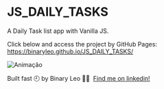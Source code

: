 # JS_DAILY_TASKS
A Daily Task list app with Vanilla JS.

Click below and access the project by GitHub Pages:
https://binaryleo.github.io/JS_DAILY_TASKS/

![Animação](https://user-images.githubusercontent.com/72607039/141229197-548f4d0c-23ba-4524-a159-74dee757d4e3.gif)


Built fast 🕘 by Binary Leo 👋🏻 &nbsp;[Find me on linkedin!](https://www.linkedin.com/in/leonardo-moura-92b513209/)

